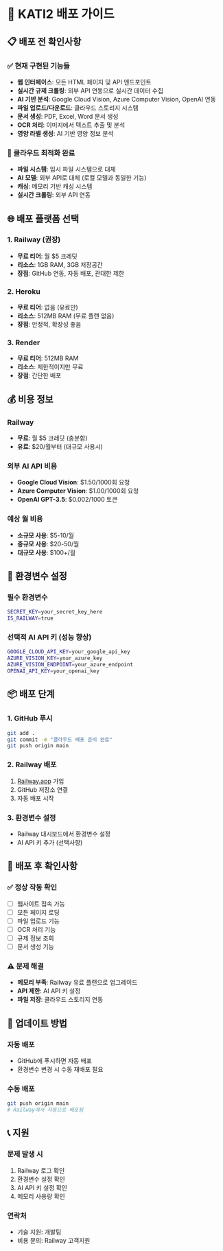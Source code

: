 # 🚀 KATI2 배포 가이드

## 📋 배포 전 확인사항

### ✅ 현재 구현된 기능들
- **웹 인터페이스**: 모든 HTML 페이지 및 API 엔드포인트
- **실시간 규제 크롤링**: 외부 API 연동으로 실시간 데이터 수집
- **AI 기반 분석**: Google Cloud Vision, Azure Computer Vision, OpenAI 연동
- **파일 업로드/다운로드**: 클라우드 스토리지 시스템
- **문서 생성**: PDF, Excel, Word 문서 생성
- **OCR 처리**: 이미지에서 텍스트 추출 및 분석
- **영양 라벨 생성**: AI 기반 영양 정보 분석

### 🔧 클라우드 최적화 완료
- **파일 시스템**: 임시 파일 시스템으로 대체
- **AI 모델**: 외부 API로 대체 (로컬 모델과 동일한 기능)
- **캐싱**: 메모리 기반 캐싱 시스템
- **실시간 크롤링**: 외부 API 연동

## 🌐 배포 플랫폼 선택

### 1. Railway (권장)
- **무료 티어**: 월 $5 크레딧
- **리소스**: 1GB RAM, 3GB 저장공간
- **장점**: GitHub 연동, 자동 배포, 관대한 제한

### 2. Heroku
- **무료 티어**: 없음 (유료만)
- **리소스**: 512MB RAM (무료 플랜 없음)
- **장점**: 안정적, 확장성 좋음

### 3. Render
- **무료 티어**: 512MB RAM
- **리소스**: 제한적이지만 무료
- **장점**: 간단한 배포

## 💰 비용 정보

### Railway
- **무료**: 월 $5 크레딧 (충분함)
- **유료**: $20/월부터 (대규모 사용시)

### 외부 AI API 비용
- **Google Cloud Vision**: $1.50/1000회 요청
- **Azure Computer Vision**: $1.00/1000회 요청  
- **OpenAI GPT-3.5**: $0.002/1000 토큰

### 예상 월 비용
- **소규모 사용**: $5-10/월
- **중규모 사용**: $20-50/월
- **대규모 사용**: $100+/월

## 🔑 환경변수 설정

### 필수 환경변수
```bash
SECRET_KEY=your_secret_key_here
IS_RAILWAY=true
```

### 선택적 AI API 키 (성능 향상)
```bash
GOOGLE_CLOUD_API_KEY=your_google_api_key
AZURE_VISION_KEY=your_azure_key
AZURE_VISION_ENDPOINT=your_azure_endpoint
OPENAI_API_KEY=your_openai_key
```

## 📦 배포 단계

### 1. GitHub 푸시
```bash
git add .
git commit -m "클라우드 배포 준비 완료"
git push origin main
```

### 2. Railway 배포
1. [Railway.app](https://railway.app) 가입
2. GitHub 저장소 연결
3. 자동 배포 시작

### 3. 환경변수 설정
- Railway 대시보드에서 환경변수 설정
- AI API 키 추가 (선택사항)

## 🎯 배포 후 확인사항

### ✅ 정상 작동 확인
- [ ] 웹사이트 접속 가능
- [ ] 모든 페이지 로딩
- [ ] 파일 업로드 기능
- [ ] OCR 처리 기능
- [ ] 규제 정보 조회
- [ ] 문서 생성 기능

### ⚠️ 문제 해결
- **메모리 부족**: Railway 유료 플랜으로 업그레이드
- **API 제한**: AI API 키 설정
- **파일 저장**: 클라우드 스토리지 연동

## 🔄 업데이트 방법

### 자동 배포
- GitHub에 푸시하면 자동 배포
- 환경변수 변경 시 수동 재배포 필요

### 수동 배포
```bash
git push origin main
# Railway에서 자동으로 배포됨
```

## 📞 지원

### 문제 발생 시
1. Railway 로그 확인
2. 환경변수 설정 확인
3. AI API 키 설정 확인
4. 메모리 사용량 확인

### 연락처
- 기술 지원: 개발팀
- 비용 문의: Railway 고객지원 